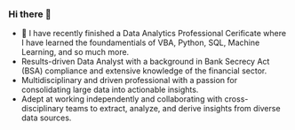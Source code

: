 ### Hi there 👋
- 🌱 I have recently finished a Data Analytics Professional Cerificate where I have learned the foundamentials of VBA, Python, SQL, Machine Learning, and so much more.
- Results-driven Data Analyst with a background in Bank Secrecy Act (BSA) compliance and extensive knowledge of the financial sector. 
- Multidisciplinary and driven professional with a passion for consolidating large data into actionable insights. 
- Adept at working independently and collaborating with cross-disciplinary teams to extract, analyze, and derive insights from diverse data sources. 
<!--
**b-wild/b-wild** is a ✨ _special_ ✨ repository because its `README.md` (this file) appears on your GitHub profile.

Here are some ideas to get you started:

- 🔭 I’m currently working on ...
- 🌱 I’m currently learning ...
- 👯 I’m looking to collaborate on ...
- 🤔 I’m looking for help with ...
- 💬 Ask me about ...
- 📫 How to reach me: ...
- 😄 Pronouns: ...
- ⚡ Fun fact: ...
-->
